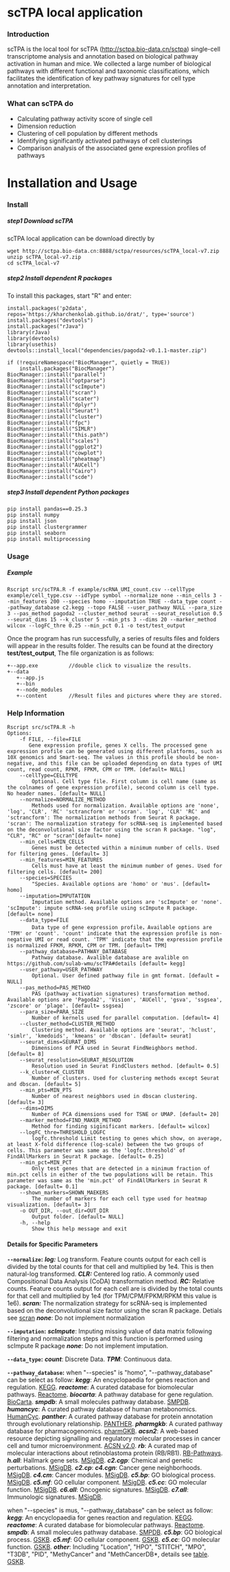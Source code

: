 # scTPA local application
### Introduction
scTPA is the local tool for scTPA (http://sctpa.bio-data.cn/sctpa) single-cell transcriptome analysis and annotation based on biological pathway activation in human and mice. We collected a large number of biological pathways with different functional and taxonomic classifications, which facilitates the identification of key pathway signatures for cell type annotation and interpretation.

### What can scTPA do
* Calculating pathway activity score of single cell
* Dimension reduction
* Clustering of cell population by different methods
* Identifying significantly activated pathways of cell clusterings
* Comparison analysis of the associated gene expression profiles of pathways

# Installation and Usage
### Install
##### step1 Download scTPA
scTPA local application can be download directly by
```
wget http://sctpa.bio-data.cn:8888/sctpa/resources/scTPA_local-v7.zip
unzip scTPA_local-v7.zip
cd scTPA_local-v7
```
##### step2 Install dependent R packages
To install this packages, start "R" and enter:
```
install.packages('p2data', repos='https://kharchenkolab.github.io/drat/', type='source')
install.packages("devtools")
install.packages("rJava")
library(rJava)
library(devtools)
library(usethis)
devtools::install_local("dependencies/pagoda2-v0.1.1-master.zip")

if (!requireNamespace("BiocManager", quietly = TRUE))
    install.packages("BiocManager")
BiocManager::install("parallel")
BiocManager::install("optparse")
BiocManager::install("scImpute")
BiocManager::install("scran")
BiocManager::install("scater")
BiocManager::install("dplyr")
BiocManager::install("Seurat")
BiocManager::install("cluster")
BiocManager::install("fpc")
BiocManager::install("SIMLR")
BiocManager::install("this.path")
BiocManager::install("scales")
BiocManager::install("ggplot2")
BiocManager::install("cowplot")
BiocManager::install("pheatmap")
BiocManager::install("AUCell")
BiocManager::install("Cairo")
BiocManager::install("scde")
```
##### step3 Install dependent Python packages
```
pip install pandas==0.25.3
pip install numpy
pip install json
pip install clustergrammer
pip install seaborn
pip install multiprocessing
```
### Usage
##### Example
```
Rscript src/scTPA.R -f example/scRNA_UMI_count.csv --cellType example/cell_type.csv --idType symbol --normalize none --min_cells 3 --min_features 200 --species homo --imputation TRUE --data_type count --pathway_database c2.kegg --topo FALSE --user_pathway NULL --para_size 3 --pas_method pagoda2 --cluster_method seurat --seurat_resolution 0.5 --seurat_dims 15 --k_cluster 5 --min_pts 3 --dims 20 --marker_method wilcox --logFC_thre 0.25 --min_pct 0.1 -o test/test_output
```
Once the program has run successfully, a series of results files and folders will appear in the results folder.
The results can be found at the directory **test/test_output**,  The file organization is as follows: 
```
+--app.exe          //double click to visualize the results.
+--data
   +--app.js
   +--bin
   +--node_modules
   +--content       //Result files and pictures where they are stored.
```

### Help Information
```
Rscript src/scTPA.R -h
Options:
    -f FILE, --file=FILE
       Gene expression profile, genes X cells. The processed gene expression profile can be generated using different platforms, such as 10X genomics and Smart-seq. The values in this profile should be non-negative, and this file can be uploaded depending on data types of UMI count, read count, RPKM, FPKM, CPM or TPM. [default= NULL]
    --cellType=CELLTYPE
        Optional. Cell type file. First column is cell name (same as the colnames of gene expression profile), second column is cell type. No header names. [default= NULL]
    --normalize=NORMALIZE_METHOD
        Methods used for normalization. Available options are 'none', 'log', 'CLR', 'RC' 'sctrancform' or 'scran'. 'log', 'CLR' 'RC' and 'sctrancform': The normalization methods from Seurat R package. 'scran': The normalization strategy for scRNA-seq is implemented based on the deconvolutional size factor using the scran R package. "log", "CLR", "RC" or "scran"[default= none]
    --min_cells=MIN_CELLS
        Genes must be detected within a minimum number of cells. Used for filtering genes. [default= 3]
    --min_features=MIN_FEATURES
        Cells must have at least the minimum number of genes. Used for filtering cells. [default= 200]
    --species=SPECIES
        "Species. Available options are 'homo' or 'mus'. [default= homo]
    --imputation=IMPUTATION
        Imputation method. Available options are 'scImpute' or 'none'. 'scImpute': impute scRNA-seq profile using scImpute R package. [default= none]
    --data_type=FILE
        Data type of gene expression profile，Available options are 'TPM' or 'count'. 'count' indicate that the expression profile is non-negative UMI or read count. 'TPM' indicate that the expression profile is normalized FPKM, RPKM, CPM or TPM. [default= TPM]
    --pathway_database=PATHWAY_DATABASE
        Pathway database. Avalible database are avalible on https://github.com/sulab-wmu/scTPA#details [default= kegg]
    --user_pathway=USER_PATHWAY
        Optional. User defined pathway file in gmt format. [default = NULL]
    --pas_method=PAS_METHOD
        PAS (pathway activation signatures) transformation method. Available options are 'Pagoda2', 'Vision', 'AUCell', 'gsva', 'ssgsea', 'zscore' or 'plage'. [default= ssgsea]
    --para_size=PARA_SIZE
        Number of kernels used for parallel computation. [default= 4]
    --cluster_method=CLUSTER_METHOD
        Clustering method. Available options are 'seurat', 'hclust', 'simlr', 'kmedoids', 'kmeans' or 'dbscan'. [default= seurat]
    --seurat_dims=SEURAT_DIMS
        Dimensions of PCA used in Seurat FindNeighbors method. [default= 8]
    --seurat_resolution=SEURAT_RESOLUTION
        Resolution used in Seurat FindClusters method. [default= 0.5]
    --k_cluster=K_CLUSTER
        Number of clusters. Used for clustering methods except Seurat and dbscan. [default= 5]
    --min_pts=MIN_PTS
        Number of nearest neighbors used in dbscan clustering. [default= 3]
    --dims=DIMS
        Number of PCA dimensions used for TSNE or UMAP. [default= 20]
    --marker_method=FIND_MAKER_METHOD
        Method for finding siginificant markers. [default= wilcox]
    --logFC_thre=THRESHOLD_LOGFC
        logfc.threshold Limit testing to genes which show, on average, at least X-fold difference (log-scale) between the two groups of cells. This parameter was same as the 'logfc.threshold' of FindAllMarkers in Seurat R package. [default= 0.25]
    --min_pct=MIN_PCT
        Only test genes that are detected in a minimum fraction of min.pct cells in either of the two populations will be retain. This parameter was same as the 'min.pct' of FindAllMarkers in Seurat R package. [default= 0.1]
    --shown_markers=SHOWN_MAEKERS
        The number of markers for each cell type used for heatmap visualization. [default= 3]
    -o OUT_DIR, --out_dir=OUT_DIR
        Output folder. [default= NULL]
    -h, --help
        Show this help message and exit
```

#### Details for Specific Parameters
**`--normalize`:**
***log:*** Log transform. Feature counts output for each cell is divided by the total counts for that cell and multiplied by 1e4. This is then natural-log transformed.
***CLR:*** Centered log ratio. A commonly used Compositional Data Analysis (CoDA) transformation method.
***RC:*** Relative counts. Feature counts output for each cell are is divided by the total counts for that cell and multiplied by 1e4 (for TPM/CPM/FPKM/RPKM this value is 1e6).
***scran:*** The normalization strategy for scRNA-seq is implemented based on the deconvolutional size factor using the scran R package. Detials see [scran](https://github.com/MarioniLab/scran)
***none***: Do not implement normalization

**`--imputation`:**
***scImpute***: Imputing missing value of data matrix following filtering and normalization steps and this function is performed using scImpute R package
***none***: Do not implement imputation.

**`--data_type`:**
***count***: Discrete Data.
***TPM***: Continuous data.

**`--pathway_database`:**
when "--species" is "homo", "--pathway_database" can be select as follow:
***kegg***: An encyclopaedia for genes reaction and regulation. [KEGG](https://www.genome.jp/kegg/). 
***reactome***: A curated database for biomolecular pathways. [Reactome](https://reactome.org/). 
***biocarta***: A pathway database for gene regulation. [BioCarta](https://www.liebertpub.com/doi/pdf/10.1089/152791601750294344). 
***smpdb***: A small molecules pathway database. [SMPDB](https://smpdb.ca/). 
***humancyc***: A curated pathway database of human metabonomics. [HumanCyc](https://humancyc.org/). 
***panther***: A curated pathway database for protein annotation through evolutionary relationship. [PANTHER](http://www.pantherdb.org/). 
***pharmgkb***: A curated pathway database for pharmacogenomics. [pharmGKB](https://www.pharmgkb.org/). 
***acsn2***: A web-based resource depicting signalling and regulatory molecular processes in cancer cell and tumor microenvironment. [ACSN v2.0](https://acsn.curie.fr/ACSN2/ACSN2.html). 
***rb***: A curated map of molecular interactions about retinoblastoma protein (RB/RB1). [RB-Pathways](http://bioinfo-out.curie.fr/projects/rbpathway/). 
***h.all***: Hallmark gene sets. [MSigDB](https://www.gsea-msigdb.org/gsea/msigdb/index.jsp). 
***c2.cgp***: Chemical and genetic perturbations. [MSigDB](https://www.gsea-msigdb.org/gsea/msigdb/index.jsp). 
***c2.cp***: 
***c4.cgn***: Cancer gene neighborhoods. [MSigDB](https://www.gsea-msigdb.org/gsea/msigdb/index.jsp). 
***c4.cm***: Cancer modules. [MSigDB](https://www.gsea-msigdb.org/gsea/msigdb/index.jsp). 
***c5.bp***: GO biological process. [MSigDB](https://www.gsea-msigdb.org/gsea/msigdb/index.jsp). 
***c5.mf***: GO cellular component. [MSigDB](https://www.gsea-msigdb.org/gsea/msigdb/index.jsp). 
***c5.cc***: GO molecular function. [MSigDB](https://www.gsea-msigdb.org/gsea/msigdb/index.jsp). 
***c6.all***: Oncogenic signatures. [MSigDB](https://www.gsea-msigdb.org/gsea/msigdb/index.jsp). 
***c7.all***: Immunologic signatures. [MSigDB](https://www.gsea-msigdb.org/gsea/msigdb/index.jsp). 

when "--species" is mus, "--pathway_database" can be select as follow:
***kegg***: An encyclopaedia for genes reaction and regulation. [KEGG](https://www.genome.jp/kegg/). 
***reactome***: A curated database for biomolecular pathways. [Reactome](https://reactome.org/). 
***smpdb***: A small molecules pathway database. [SMPDB](https://smpdb.ca/). 
***c5.bp***: GO biological process. [GSKB](http://ge-lab.org/gskb/). 
***c5.mf***: GO cellular component. [GSKB](http://ge-lab.org/gskb/). 
***c5.cc***: GO molecular function. [GSKB](http://ge-lab.org/gskb/). 
***other***: Including "Location", "HPO", "STITCH", "MPO", "T3DB", "PID", "MethyCancer" and "MethCancerDB*, details see [table](http://ge-lab.org/gskb/Table%201-sources.pdf). [GSKB](http://ge-lab.org/gskb/). 


